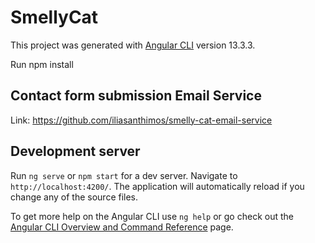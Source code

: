 # SmellyCat

This project was generated with [Angular CLI](https://github.com/angular/angular-cli) version 13.3.3.

Run npm install

## Contact form submission Email Service
Link: https://github.com/iliasanthimos/smelly-cat-email-service

## Development server

Run `ng serve` or `npm start` for a dev server. Navigate to `http://localhost:4200/`. The application will automatically reload if you change any of the source files.



To get more help on the Angular CLI use `ng help` or go check out the [Angular CLI Overview and Command Reference](https://angular.io/cli) page.
